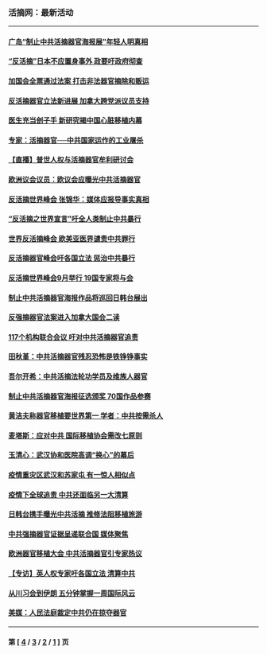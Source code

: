 ### 活摘网：最新活动
---
#### [广岛“制止中共活摘器官海报展”年轻人明真相](../../pages/nf5883/n14053657.md?09010430) 
#### [“反活摘”日本不应置身事外 政要吁政府彻查](../../pages/nf5883/n13971188.md?09010430) 
#### [加国会全票通过法案 打击非法器官摘除和贩运](../../pages/nf5883/n13884924.md?09010430) 
#### [反活摘器官立法新进展 加拿大跨党派议员支持](../../pages/nf5883/n13876061.md?09010430) 
#### [医生充当刽子手 新研究揭中国心脏移植内幕](../../pages/nf5883/n13772291.md?09010430) 
#### [专家：活摘器官──中共国家运作的工业屠杀](../../pages/nf5883/n13761178.md?09010430) 
#### [【直播】普世人权与活摘器官牟利研讨会](../../pages/nf5883/n13425146.md?09010430) 
#### [欧洲议会议员：欧议会应曝光中共活摘器官](../../pages/nf5883/n13336571.md?09010430) 
#### [反活摘世界峰会 张锦华：媒体应报导事实真相](../../pages/nf5883/n13278502.md?09010430) 
#### [“反活摘之世界宣言”吁全人类制止中共暴行](../../pages/nf5883/n13259730.md?09010430) 
#### [世界反活摘峰会 欧美亚医界谴责中共罪行](../../pages/nf5883/n13253550.md?09010430) 
#### [反活摘器官峰会吁各国立法 惩治中共暴行](../../pages/nf5883/n13245052.md?09010430) 
#### [反活摘世界峰会9月举行 19国专家将与会](../../pages/nf5883/n13201492.md?09010430) 
#### [制止中共活摘器官海报作品将巡回日韩台展出](../../pages/nf5883/n13177791.md?09010430) 
#### [反强摘器官法案进入加拿大国会二读](../../pages/nf5883/n13033450.md?09010430) 
#### [117个机构联合会议 吁对中共活摘器官追责](../../pages/nf5883/n12775087.md?09010430) 
#### [田秋堇：中共活摘器官残忍恐怖是铁铮铮事实](../../pages/nf5883/n12702148.md?09010430) 
#### [吾尔开希：中共活摘法轮功学员及维族人器官](../../pages/nf5883/n12693197.md?09010430) 
#### [制止中共活摘器官海报征选颁奖 70国作品参赛](../../pages/nf5883/n12692050.md?09010430) 
#### [黄洁夫称器官移植要世界第一 学者：中共按需杀人](../../pages/nf5883/n12572329.md?09010430) 
#### [麦塔斯：应对中共 国际移植协会需改七原则](../../pages/nf5883/n12514711.md?09010430) 
#### [玉清心：武汉协和医院高调“换心”的幕后](../../pages/nf5883/n12298730.md?09010430) 
#### [疫情重灾区武汉和苏家屯 有一惊人相似点](../../pages/nf5883/n12150824.md?09010430) 
#### [疫情下全球追责 中共还面临另一大清算](../../pages/nf5883/n12070397.md?09010430) 
#### [日韩台携手曝光中共活摘 推修法阻移植旅游](../../pages/nf5883/n11712046.md?09010430) 
#### [中共强摘器官证据呈递联合国 媒体聚焦](../../pages/nf5883/n11546426.md?09010430) 
#### [欧洲器官移植大会 中共活摘器官引专家热议](../../pages/nf5883/n11539095.md?09010430) 
#### [【专访】英人权专家吁各国立法 清算中共](../../pages/nf5883/n11367315.md?09010430) 
#### [从川习会到伊朗 五分钟掌握一周国际风云](../../pages/nf5883/n11338520.md?09010430) 
#### [美媒：人民法庭裁定中共仍在掠夺器官](../../pages/nf5883/n11334897.md?09010430) 

---
#### 第 [ [4](./4.md?09010430) / [3](./3.md?09010430) / [2](./2.md?09010430) / [1](./1.md?09010430) ] 页
